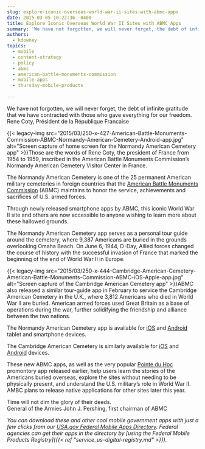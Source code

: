 ```yaml
---
slug: explore-iconic-overseas-world-war-ii-sites-with-abmc-apps
date: 2015-03-05 10:22:36 -0400
title: Explore Iconic Overseas World War II Sites with ABMC Apps
summary: 'We have not forgotten, we will never forget, the debt of infinite gratitude that we have contracted with those who gave everything for our freedom. Rene Coty, Pr&eacute;sident de la R&eacute;publique Francaise Those are the words of Rene Coty, the president'
authors:
  - kdowney
topics:
  - mobile
  - content-strategy
  - policy
  - abmc
  - american-battle-monuments-commission
  - mobile-apps
  - thursday-mobile-products
 
---
```


<div class="testimonial small">
  We have not forgotten, we will never forget, the debt of infinite gratitude that we have contracted with those who gave everything for our freedom.<br /> <span class="test-author">Rene Coty, Président de la République Francaise</span>
</div>

{{< legacy-img src="2015/03/250-x-427-American-Battle-Monuments-Commission-ABMC-Normandy-American-Cemetery-Android-app.jpg" alt="Screen capture of home screen for the Normandy American Cemetery app" >}}Those are the words of Rene Coty, the president of France from 1954 to 1959, inscribed in the American Battle Monuments Commission’s Normandy American Cemetery Visitor Center in France.

The Normandy American Cemetery is one of the 25 permanent American military cemeteries in foreign countries that the [American Battle Monuments Commission](http://www.abmc.gov) (ABMC) maintains to honor the service, achievements and sacrifices of U.S. armed forces.

Through newly released smartphone apps by ABMC, this iconic World War II site and others are now accessible to anyone wishing to learn more about these hallowed grounds.

The Normandy American Cemetery app serves as a personal tour guide around the cemetery, where 9,387 Americans are buried in the grounds overlooking Omaha Beach. On June 6, 1944, D-Day, Allied forces changed the course of history with the successful invasion of France that marked the beginning of the end of World War II in Europe.

{{< legacy-img src="2015/03/250-x-444-Cambridge-American-Cemetery-American-Battle-Monuments-Commission-ABMC-iOS-Apple-app.jpg" alt="Screen capture of the Cambridge American Cemetery app" >}}ABMC also released a similar tour-guide app in February to service the Cambridge American Cemetery in the U.K., where 3,812 Americans who died in World War II are buried. American armed forces used Great Britain as a base of operations during the war, further solidifying the friendship and alliance between the two nations.

The Normandy American Cemetery app is available for [iOS](https://itunes.apple.com/app/normandy-american-cemetery/id953276481?mt=8&ign-mpt=uo%3D8) and [Android](https://play.google.com/store/apps/details?id=gov.abmc.normandy) tablet and smartphone devices.

The Cambridge American Cemetery is similarly available for [iOS](https://itunes.apple.com/us/app/cambridge-american-cemetery/id965887167?mt=8) and [Android](https://play.google.com/store/apps/details?id=gov.abmc.cambridge) devices.

These new ABMC apps, as well as the very popular [Pointe du Hoc](http://www.abmc.gov/news-events/news/explore-battle-pointe-du-hoc-your-smartphone) promontory app released earlier, help users learn the stories of the Americans buried overseas, explore the sites without needing to be physically present, and understand the U.S. military’s role in World War II. AMBC plans to release native applications for other sites later this year.

<div class="testimonial small">
  Time will not dim the glory of their deeds.<br /> <span class="test-author">General of the Armies John J. Pershing, first chairman of ABMC</span>
</div>

_You can download these and other cool mobile government apps with just a few clicks from our [USA.gov Federal Mobile Apps Directory](http://www.usa.gov/mobileapps.shtml). Federal agencies can get their apps in the directory by [using the Federal Mobile Products Registry]({{< ref "service_us-digital-registry.md" >}})._